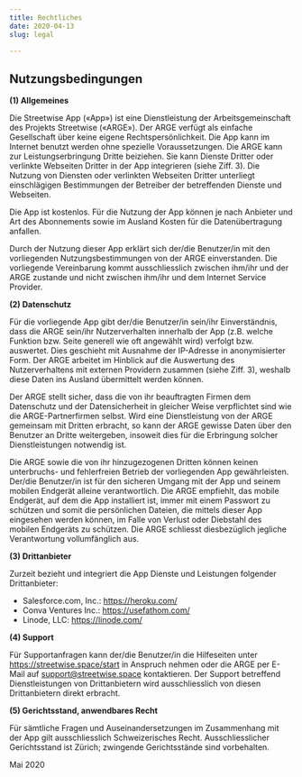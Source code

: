 ```yaml
---
title: Rechtliches
date: 2020-04-13
slug: legal

---
```


## Nutzungsbedingungen

**(1) Allgemeines**

Die Streetwise App («App») ist eine Dienstleistung der Arbeitsgemeinschaft des Projekts Streetwise («ARGE»). Der ARGE verfügt als einfache Gesellschaft über keine eigene Rechtspersönlichkeit. Die App kann im Internet benutzt werden ohne spezielle Voraussetzungen. Die ARGE kann zur Leistungserbringung Dritte beiziehen. Sie kann Dienste Dritter oder verlinkte Webseiten Dritter in der App integrieren (siehe Ziff. 3). Die Nutzung von Diensten oder verlinkten Webseiten Dritter unterliegt einschlägigen Bestimmungen der Betreiber der betreffenden Dienste und Webseiten.

Die App ist kostenlos. Für die Nutzung der App können je nach Anbieter und Art des Abonnements sowie im Ausland Kosten für die Datenübertragung anfallen.

Durch der Nutzung dieser App erklärt sich der/die Benutzer/in mit den vorliegenden Nutzungsbestimmungen von der ARGE einverstanden. Die vorliegende Vereinbarung kommt ausschliesslich zwischen ihm/ihr und der ARGE zustande und nicht zwischen ihm/ihr und dem Internet Service Provider.

**(2) Datenschutz**

Für die vorliegende App gibt der/die Benutzer/in sein/ihr Einverständnis, dass die ARGE sein/ihr Nutzerverhalten innerhalb der App (z.B. welche Funktion bzw. Seite generell wie oft angewählt wird) verfolgt bzw. auswertet. Dies geschieht mit Ausnahme der IP-Adresse in anonymisierter Form. Der ARGE arbeitet im Hinblick auf die Auswertung des Nutzerverhaltens mit externen Providern zusammen (siehe Ziff. 3), weshalb diese Daten ins Ausland übermittelt werden können.

Der ARGE stellt sicher, dass die von ihr beauftragten Firmen dem Datenschutz und der Datensicherheit in gleicher Weise verpflichtet sind wie die ARGE-Partnerfirmen selbst. Wird eine Dienstleistung von der ARGE gemeinsam mit Dritten erbracht, so kann der ARGE gewisse Daten über den Benutzer an Dritte weitergeben, insoweit dies für die Erbringung solcher Dienstleistungen notwendig ist.

Die ARGE sowie die von ihr hinzugezogenen Dritten können keinen unterbruchs- und fehlerfreien Betrieb der vorliegenden App gewährleisten. Der/die Benutzer/in ist für den sicheren Umgang mit der App und seinem mobilen Endgerät alleine verantwortlich. Die ARGE empfiehlt, das mobile Endgerät, auf dem die App installiert ist, immer mit einem Passwort zu schützen und somit die persönlichen Dateien, die mittels dieser App eingesehen werden können, im Falle von Verlust oder Diebstahl des mobilen Endgeräts zu schützen. Die ARGE schliesst diesbezüglich jegliche Verantwortung vollumfänglich aus.

**(3) Drittanbieter**

Zurzeit bezieht und integriert die App Dienste und Leistungen folgender Drittanbieter:

* Salesforce.com, Inc.: https://heroku.com/
* Conva Ventures Inc.: https://usefathom.com/
* Linode, LLC: https://linode.com/

**(4) Support**

Für Supportanfragen kann der/die Benutzer/in die Hilfeseiten unter https://streetwise.space/start in Anspruch nehmen oder die ARGE per E-Mail auf support@streetwise.space kontaktieren. Der Support betreffend Dienstleistungen von Drittanbietern wird ausschliesslich von diesen Drittanbietern direkt erbracht.

**(5) Gerichtsstand, anwendbares Recht**

Für sämtliche Fragen und Auseinandersetzungen im Zusammenhang mit der App gilt ausschliesslich Schweizerisches Recht. Ausschliesslicher Gerichtsstand ist Zürich; zwingende Gerichtsstände sind vorbehalten.

Mai 2020
